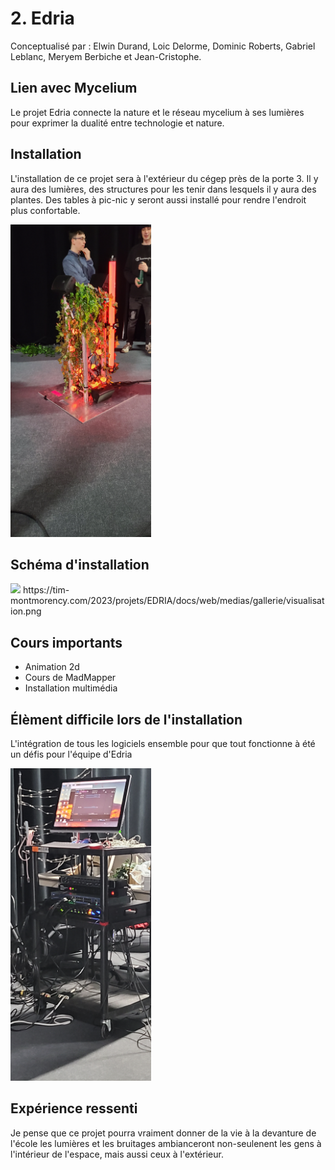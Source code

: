 # 2. Edria
Conceptualisé par : Elwin Durand, Loic Delorme, Dominic Roberts, Gabriel Leblanc, Meryem Berbiche et Jean-Cristophe.

## Lien avec Mycelium

Le projet Edria connecte la nature et le réseau mycelium à ses lumières pour exprimer la dualité entre technologie et nature.

## Installation

L'installation de ce projet sera à l'extérieur du cégep près de la porte 3. Il y aura des lumières, des structures pour les tenir dans lesquels il y aura des plantes. Des tables à pic-nic y seront aussi installé pour rendre l'endroit plus confortable.

<img src="media/edria_centre.jpg" height="500">

## Schéma d'installation

<img src="https://tim-montmorency.com/2023/projets/EDRIA/docs/web/medias/gallerie/visualisation.png" width="500">
https://tim-montmorency.com/2023/projets/EDRIA/docs/web/medias/gallerie/visualisation.png

## Cours importants
* Animation 2d
* Cours de MadMapper
* Installation multimédia

## Élèment difficile lors de l'installation

L'intégration de tous les logiciels ensemble pour que tout fonctionne à été un défis pour l'équipe d'Edria

<img src="media/edria_ordinateur.jpg" height="500" float="right">

## Expérience ressenti

Je pense que ce projet pourra vraiment donner de la vie à la devanture de l'école les lumières et les bruitages ambianceront non-seulenent les gens à l'intérieur de l'espace, mais aussi ceux à l'extérieur.
